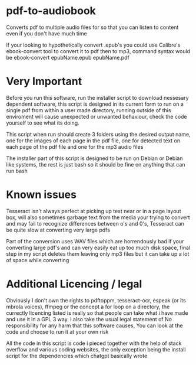 # pdf-to-audiobook
Converts pdf to multiple audio files for so that you can listen to content even if you don't have much time

If your looking to hypothetically convert .epub's you could use Calibre's ebook-convert tool to convert it to pdf then to mp3, command syntax would be ebook-convert epubName.epub epubName.pdf

# Very Important
Before you run this software, run the installer script to download nessesary dependent software, this script is designed in its current form to run on a single pdf from within a user made directory, running outside of this enviroment will cause unexpected or unwanted behaviour, check the code yourself to see what its doing. 

This script when run should create 3 folders using the desired output name, one for the images of each page in the pdf file, one for detected text on each page of the pdf file and one for the mp3 audio files

The installer part of this script is designed to be run on Debian or Debian like systems, the rest is just bash so it should be fine on anything that can run bash

# Known issues 

Tesseract isn't always perfect at picking up text near or in a page layout box, will also sometimes garbage text from the media your trying to convert and may fail to recognize differences between o's and 0's, Tesseract can be quite slow at converting very large pdfs

Part of the conversion uses WAV files which are horrendously bad if your converting large pdf's and can very easily eat up too much disk space, final step in my script deletes them leaving only mp3 files but it can take up a lot of space while converting 

# Additional Licencing / legal 
Obviously I don't own the rights to pdftoppm, tesseract-ocr, espeak (or its mbrola voices), ffmpeg or the concept a for loop on a directory, the currectly licencing listed is really so that people can take what i have made and use it in a GPL 3 way. I also take the usual legal statement of No responsibility for any harm that this software causes, You can look at the code and choose to run it at your own risk 

All the code in this script is code i pieced together with the help of stack overflow and various coding websites, the only exception being the install script for the dependencies which chatgpt basically wrote 


